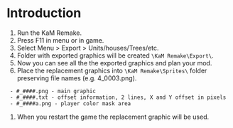 # Introduction #

  1. Run the KaM Remake.
  1. Press F11 in menu or in game.
  1. Select Menu > Export > Units/houses/Trees/etc.
  1. Folder with exported graphics will be created `\KaM Remake\Export\`.
  1. Now you can see all the the exported graphics and plan your mod.
  1. Place the replacement graphics into `\KaM Remake\Sprites\` folder preserving file names (e.g. 4\_0003.png).
```
 - #_####.png - main graphic
 - #_####.txt - offset information, 2 lines, X and Y offset in pixels
 - #_####a.png - player color mask area 
```
  1. When you restart the game the replacement graphic will be used.
